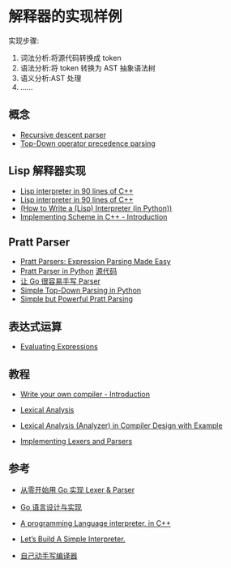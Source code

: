 # 解释器的实现样例

实现步骤:

1. 词法分析:将源代码转换成 token
2. 语法分析:将 token 转换为 AST 抽象语法树
3. 语义分析:AST 处理
4. ......

## 概念

- [Recursive descent parser](https://en.wikipedia.org/wiki/Recursive_descent_parser)
- [Top-Down operator precedence parsing](https://eli.thegreenplace.net/2010/01/02/top-down-operator-precedence-parsing)

## Lisp 解释器实现

- [Lisp interpreter in 90 lines of C++](http://howtowriteaprogram.blogspot.com/2010/11/lisp-interpreter-in-90-lines-of-c.html)
- [Lisp interpreter in 90 lines of C++](https://gist.github.com/ofan/721464)
- [(How to Write a (Lisp) Interpreter (in Python))](https://norvig.com/lispy.html)
- [Implementing Scheme in C++ - Introduction](https://solarianprogrammer.com/2011/11/14/scheme-in-cpp/)

## Pratt Parser

- [Pratt Parsers: Expression Parsing Made Easy](https://journal.stuffwithstuff.com/2011/03/19/pratt-parsers-expression-parsing-made-easy/)
- [Pratt Parser in Python](https://www.slideshare.net/percolate/pratt-parser-in-python)
  [源代码](https://github.com/percolate/pratt-parser)
- [让 Go 很容易手写 Parser](https://zhuanlan.zhihu.com/p/34161576)
- [Simple Top-Down Parsing in Python](http://effbot.org/zone/simple-top-down-parsing.htm)
- [Simple but Powerful Pratt Parsing](https://matklad.github.io/2020/04/13/simple-but-powerful-pratt-parsing.html#Simple-but-Powerful-Pratt-Parsing)
## 表达式运算

- [Evaluating Expressions](https://mariusbancila.ro/blog/2009/02/03/evaluating-expressions-part-1/)

## 教程

- [Write your own compiler - Introduction](https://blog.klipse.tech/javascript/2017/02/08/tiny-compiler-intro.html)

- [Lexical Analysis](https://hackernoon.com/lexical-analysis-861b8bfe4cb0)
- [Lexical Analysis (Analyzer) in Compiler Design with Example](https://www.guru99.com/compiler-design-lexical-analysis.html)
- [Implementing Lexers and Parsers](http://www.cse.chalmers.se/edu/year/2015/course/DAT150/lectures/proglang-04.html)

## 参考

- [从零开始用 Go 实现 Lexer & Parser](https://myslide.cn/slides/17269#)

- [Go 语言设计与实现](https://draveness.me/golang/docs/part1-prerequisite/ch02-compile/golang-compile-intro/)

- [A programming Language interpreter, in C++](https://www.reddit.com/r/cpp/comments/fvkb66/a_programming_language_interpreter_in_c/)

- [Let’s Build A Simple Interpreter.](https://ruslanspivak.com/lsbasi-part1/)

- [自己动手写编译器](https://pandolia.net/tinyc/index.html)

  

